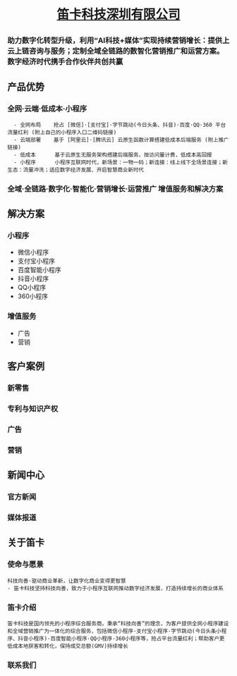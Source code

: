 # <p align="center">[笛卡科技深圳有限公司](http://www.dikait.com "官网")</p>

### 助力数字化转型升级，利用“AI科技+媒体”实现持续营销增长：提供上云上链咨询与服务；定制全域全链路的数智化营销推广和运营方案。数字经济时代携手合作伙伴共创共赢

## 产品优势
### 全网·云端·低成本·小程序
      - 全网布局    抢占 [微信]·[支付宝]·字节跳动(今日头条、抖音)·百度·QQ·360 平台流量红利 (附上自己的小程序入口二维码链接)
      - 云端部署    基于 [阿里云]·[腾讯云] 云原生函数计算搭建低成本后端服务 (附上推广链接)
      - 低成本      基于云原生无服务架构搭建后端服务，按访问量计费，低成本高回报
      - 小程序      小程序互联网时代，新场景：一物一码；新连接：线上线下全场景连接；新生态：流量冲洗；适应数字经济发展、开启智慧商业新时代
### 全域·全链路·数字化·智能化·营销增长·运营推广 增值服务和解决方案

## 解决方案
### 小程序
- 微信小程序
- 支付宝小程序
- 百度智能小程序
- 抖音小程序
- QQ小程序
- 360小程序
### 增值服务
- 广告
- 营销

## 客户案例
### 新零售
### 专利与知识产权
### 广告
### 营销

## 新闻中心
### 官方新闻
### 媒体报道

## 关于笛卡
  ### 使命与愿景
    科技向善·驱动商业革新，让数字化商业变得更智慧
    - 笛卡科技坚持科技向善，致力于小程序互联网推动数字经济发展，打造持续增长的商业体系
  ### 笛卡介绍
    笛卡科技是国内领先的小程序综合服务商，秉承“科技向善”的理念，为客户提供全网小程序建设和全域营销推广为一体化的综合服务，包括微信小程序·支付宝小程序·字节跳动(今日头条小程序、抖音小程序)·百度智能小程序·QQ小程序·360小程序等，抢占平台流量红利；帮助客户更低成本地获客和转化，保持成交总额(GMV)持续增长
  ### 
  ### 联系我们
